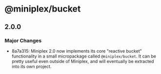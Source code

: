 # @miniplex/bucket

## 2.0.0

### Major Changes

- 8a7a315: Miniplex 2.0 now implements its core "reactive bucket" functionality in a small micropackage called `@miniplex/bucket`. It can be pretty useful even outside of Miniplex, and will eventually be extracted into its own project.
